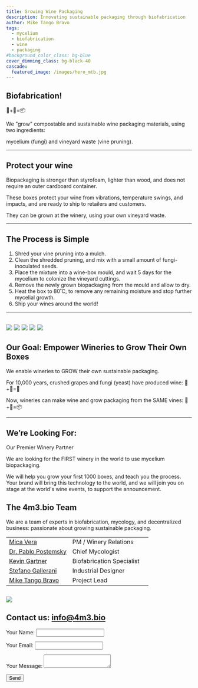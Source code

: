 ```yaml
---
title: Growing Wine Packaging
description: Innovating sustainable packaging through biofabrication
author: Mike Tango Bravo
tags:
  - mycelium
  - biofabrication
  - wine
  - packaging
#background_color_class: bg-blue
cover_dimming_class: bg-black-40
cascade:
  featured_image: /images/hero_mtb.jpg
---
```


## Biofabrication! 
🍄+🍇=📦

We "grow" compostable and sustainable wine packaging materials, using two ingredients: 

mycelium (fungi) and 
vineyard waste (vine pruning).

---

## Protect your wine

Biopackaging is stronger than styrofoam, lighter than wood, and does not require an outer cardboard container. 

These boxes protect your wine from vibrations, temperature swings, and impacts, and are ready to ship to retailers and customers.

They can be grown at the winery, using your own vineyard waste.

---

## The Process is Simple

1. Shred your vine pruning into a mulch.
2. Clean the shredded pruning, and mix with a small amount of fungi-inoculated seeds.
3. Place the mixture into a wine-box mould, and wait 5 days for the mycelium to colonize the vineyard cuttings. 
4. Remove the newly grown biopackaging from the mould and allow to dry.
5. Heat the box to 80˚C, to remove any remaining moisture and stop further mycelial growth.
6. Ship your wines around the world!

---


![](images/fotos/telegram-cloud-photo-size-1-5017394165876633091-y.jpg)
![](images/fotos/2box_lid.jpg)
![](images/fotos/sixbottle.jpg)
![](images/fotos/empty_shadow.jpg)
![](images/fotos/IMG_3297.JPG)
---

## Our Goal: Empower Wineries to Grow Their Own Boxes

We enable wineries to GROW their own sustainable packaging.

For 10,000 years, crushed grapes and fungi (yeast) have produced wine: 🍄+🍇=🍷

Now, wineries can make wine and grow packaging from the SAME vines: 🍄+🍇=📦

---

## We’re Looking For:

Our Premier Winery Partner

We are looking for the FIRST winery in the world to use mycelium biopackaging. 

We will help you grow your first 1000 boxes, and teach you the process. Your brand will bring this technology to the world, and we will join you on stage at the world's wine events, to support the announcement.
## The 4m3.bio Team

We are a team of experts in biofabrication, mycology, and decentralized business: passionate about growing sustainable packaging.


|                                                                                |                           |     |
| ------------------------------------------------------------------------------ | ------------------------- | --- |
| [Mica Vera](https://www.linkedin.com/in/mica-vera-fernández-0b136a1/)          | PM / Winery Relations     |     |
| [Dr. Pablo Postemsky](https://www.linkedin.com/in/pablo-d-postemsky-70009896/) | Chief Mycologist          |     |
| [Kevin Gartner](https://youtu.be/dQw4w9WgXcQ?si=-2hPaneFe2LBzwxd)              | Biofabrication Specialist |     |
| [Stefano Gallerani ](https://www.linkedin.com/in/stefano-gallerani-8836001a0/) | Industrial Designer       |     |
| [Mike Tango Bravo](https://www.linkedin.com/in/barrowmike/)                    | Project Lead              |     |
![](images/two_squares.jpg)
---

## Contact us: info@4m3.bio

<form name="contact" method="POST" data-netlify="true">
  <input type="hidden" name="form-name" value="contact">
  <p><label>Your Name: <input type="text" name="name"></label></p>
  <p><label>Your Email: <input type="email" name="email"></label></p>
  <p><label>Your Message: <textarea name="message"></textarea></label></p>
  <p><button type="submit">Send</button></p>
</form>

